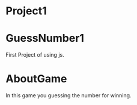 # Project1

# GuessNumber1

First Project of using js.

# AboutGame

In this game you guessing the number for winning.
